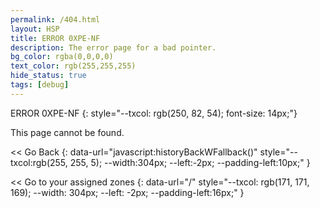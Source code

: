 ```yaml
---
permalink: /404.html
layout: HSP
title: ERROR 0XPE-NF
description: The error page for a bad pointer.
bg_color: rgba(0,0,0,0)
text_color: rgb(255,255,255)
hide_status: true
tags: [debug]
---
```


ERROR 0XPE-NF
{: style="--txcol: rgb(250, 82, 54); font-size: 14px;"}

This page cannot be found.

\<< Go Back
{: data-url="javascript:historyBackWFallback()" style="--txcol:rgb(255, 255, 5); --width:304px; --left:-2px; --padding-left:10px;" }

\<< Go to your assigned zones
{: data-url="/" style="--txcol: rgb(171, 171, 169); --width: 304px; --left: -2px; --padding-left:16px;" }
